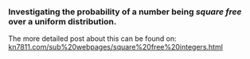 ### Investigating the probability of a number being <em>square free</em> over a uniform distribution.

The more detailed post about this can be found on: [kn7811.com/sub%20webpages/square%20free%20integers.html](https://kn7811.com/sub%20webpages/square%20free%20integers.html)
